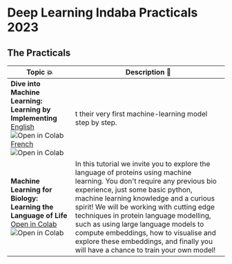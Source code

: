 # Deep Learning Indaba Practicals 2023

## The Practicals

| Topic 💥 | Description 📘 |
|----------|----------------|
| **Dive into Machine Learning: Learning by Implementing** <br> [English](#) ![Open in Colab](https://colab.research.google.com/assets/colab-badge.svg) <br> [French](#) ![Open in Colab](https://colab.research.google.com/assets/colab-badge.svg) | t their very first machine-learning model step by step. |
| **Machine Learning for Biology: Learning the Language of Life** <br> [Open in Colab](#) ![Open in Colab](https://colab.research.google.com/assets/colab-badge.svg) | In this tutorial we invite you to explore the language of proteins using machine learning. You don't require any previous bio experience, just some basic python, machine learning knowledge and a curious spirit! We will be working with cutting edge techniques in protein language modelling, such as using large language models to compute embeddings, how to visualise and explore these embeddings, and finally you will have a chance to train your own model! |
